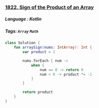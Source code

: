 ### [1822. Sign of the Product of an Array](https://leetcode.com/problems/sign-of-the-product-of-an-array/)

##### Language : Kotlin

##### Tags: `Array` `Math`

```kotlin
class Solution {
    fun arraySign(nums: IntArray): Int {
        var product = 1

        nums.forEach { num ->
            when {
                num == 0 -> return 0
                num < 0 -> product *= -1
            }
        }

        return product
    }
}
```

